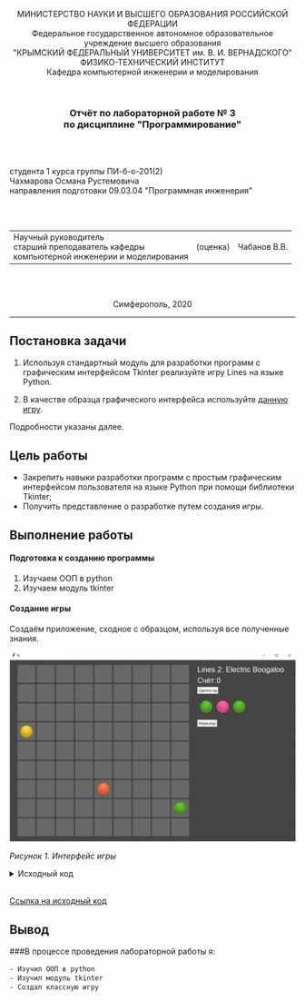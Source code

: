<p align="center">МИНИСТЕРСТВО НАУКИ  И ВЫСШЕГО ОБРАЗОВАНИЯ РОССИЙСКОЙ ФЕДЕРАЦИИ<br>
Федеральное государственное автономное образовательное учреждение высшего образования<br>
"КРЫМСКИЙ ФЕДЕРАЛЬНЫЙ УНИВЕРСИТЕТ им. В. И. ВЕРНАДСКОГО"<br>
ФИЗИКО-ТЕХНИЧЕСКИЙ ИНСТИТУТ<br>
Кафедра компьютерной инженерии и моделирования</p>
<br>
<h3 align="center">Отчёт по лабораторной работе № 3<br> по дисциплине "Программирование"</h3>

<br><br>

<p>студента 1 курса группы ПИ-б-о-201(2)<br>
Чахмарова Османа Рустемовича<br>
направления подготовки 09.03.04 "Программная инженерия"</p>


<br><br>
<table>
<tr><td>Научный руководитель<br> старший преподаватель кафедры<br> компьютерной инженерии и моделирования</td>
<td>(оценка)</td>
<td>Чабанов В.В.</td>
</tr>
</table>
<br><br>

<p align="center">Симферополь, 2020</p>
<hr>

## Постановка задачи

1. Используя стандартный модуль для разработки программ с графическим интерфейсом Tkinter реализуйте игру Lines на языке Python.

2. В качестве образца графического интерфейса используйте [данную игру](http://game-shariki.ru/linii-2).

Подробности указаны далее.

## Цель работы

- Закрепить навыки разработки программ с простым графическим интерфейсом пользователя на языке Python при помощи библиотеки Tkinter;
- Получить представление о разработке путем создания игры.

## Выполнение работы

#### Подготовка к созданию программы

1. Изучаем ООП в python
2. Изучаем модуль tkinter

#### Создание игры

Создаём приложение, сходное с образцом, используя все полученные знания.

![](./game.png)

*Рисунок 1. Интерфейс игры*

<details>
<summary>Исходный код</summary>

```python
import random
from tkinter import *
from PIL import Image, ImageTk

root = Tk()

assets = {}
assets_tk = {}
balls = {}
balls_tk = {}

# matrix
game_field = []
window_width, window_height = 0, 0
WINDOW_PADDING_VERTICAL = 20
WINDOW_PADDING_HORIZONTAL = 30

selected_cell = None

class Cell:
    _image: Image
    _image_tk: ImageTk.PhotoImage

    def __init__(self,
            row,
            col,
            canvas_id = -1,
            size = 0,
            color = None,
            selected = False,
            has_cell = True):
        self.row = row
        self.col = col
        self.size = size
        self.color = color
        self.selected = selected

        self._canvas_id = canvas_id
        self._has_cell = has_cell

    def is_empty(self):
        return self.size == -1 or self.color == None 

    def make_empty(self):
        self.size = -1
        self.color = None
    
    def update_image(self, canvas):
        global assets, assets_tk, balls, balls_tk
        self._image = Image.new("RGBA", assets['cell_dark'].size)

        if not self.is_empty():
            self._image.paste(balls[self.color][self.size], (5, 5))

        if self._has_cell:
            if self.selected:
                self._image = Image.alpha_composite(assets['cell_light'], self._image)
            else:
                self._image = Image.alpha_composite(assets['cell_dark'], self._image)
        
        self._image_tk = ImageTk.PhotoImage(self._image)
        if self._canvas_id != -1:
            canvas.itemconfigure(self._canvas_id, image=self._image_tk)

    def on_click(self, event, canvas):
        global selected_cell
        if selected_cell == self:
            return
        
        if selected_cell != None:
            selected_cell.selected = False
            selected_cell.update_image(canvas)
            return
            
        self.selected = True
        self.update_image(canvas)
        selected_cell = self

    def set_random_color(self):
        i = random.randint(0, len(balls) - 1)
        j = 0
        for color in balls.keys():
            if i == j:
                self.color = color
                return
            j += 1
        
def load_assets():
    global assets, assets_tk, balls, balls_tk
    # Load raw images:
    assets.update({
        '_cell' : Image.open("assets/cell-bgr.png").convert('RGBA'),
    })
    temp_balls = {
        "pink"   : Image.open("assets/ball-pink.png").convert('RGBA'),
        "red"    : Image.open("assets/ball-red.png").convert('RGBA'),
        "yellow" : Image.open("assets/ball-yellow.png").convert('RGBA'),  
        "green"  : Image.open("assets/ball-green.png").convert('RGBA'),
        "aqua"   : Image.open("assets/ball-aqua.png").convert('RGBA'),
        "blue"   : Image.open("assets/ball-blue.png").convert('RGBA'),
        "violet" : Image.open("assets/ball-violet.png").convert('RGBA'),
    }

    # create usable images

    for name, image in temp_balls.items():
        balls[name] = list()
        balls_tk[name] = list()
        for size in range(7):
            balls[name].append(image.crop((0, size*60, 55, size*60 + 55)))
            balls_tk[name].append(ImageTk.PhotoImage(image.crop((0, size*60, 55, size*60 + 55))))
    
    assets.update({
        "cell_dark"  : assets["_cell"].crop((2, 1, 67, 66)),
        "cell_light" : assets["_cell"].crop((2, 70, 67, 135)),
        'page' : Image.open("assets/page-bgr.png").convert('RGBA')
    })
    for name, image in assets.items():
        assets_tk[name] = ImageTk.PhotoImage(image)


def create_canvas(width, height):
    root.update()

    global assets, assets_tk
    bgimg = assets_tk['page']

    w = width
    h = height
    canvas = Canvas(root, width=w, height=h)

    x = 0
    while x - bgimg.width() < width:
        y = 0
        while y - bgimg.height() < height:
            canvas.create_image(x, y, image=bgimg)
            y += bgimg.height()
        x += bgimg.width()  
    
    return canvas

def create_game_field(canvas, rows, cols):
    global game_field

    for row in range(rows):
        game_field.append(list())
        for col in range(cols):
            cell = Cell(row, col, has_cell=True)
            game_field[row].append(cell)

def create_info(canvas):
    global window_width, window_height

    text_font = ('Arial', 20)
    text_color = '#ffffff'
    
    local_height = WINDOW_PADDING_VERTICAL
    local_width = window_width + WINDOW_PADDING_HORIZONTAL
    canvas.create_text(
        local_width,
        local_height,
        anchor=NW,
        text='Lines 2: Electric Boogaloo',
        font=text_font,
        fill=text_color)

    local_height += 40
    canvas.create_text(
        local_width,
        local_height,
        anchor=NW,
        text='Счёт: ',
        font=text_font,
        fill='white')
    score_text = canvas.create_text(
        local_width + 70,
        local_height,
        anchor=NW,
        text='0',
        font=text_font,
        fill='white')

    local_height += 40
    Button(root,
            text='Сделать ход',
            command=lambda: print('Сделать ход')).place(
        x=local_width,
        y=local_height,
        anchor=NW)

    local_height += 40
    hints = []
    for i in range(3):
        hints.append(Cell(-1, -1, has_cell=False))
        hints[i]._canvas_id = canvas.create_image(
            local_width + 60*i,
            local_height,
            anchor=NW,
            image=balls_tk['red'][0])

    local_height += 80
    Button(root,
            text='Новая игра',
            command=lambda: print('Новая игра')).place(
        x=local_width,
        y=local_height,
        anchor=NW)
    
    window_width = local_width + WINDOW_PADDING_HORIZONTAL + 300

    return score_text, hints

def place_cells(canvas):
    global game_field, window_width, window_height

    gap = 5
    cell_width  = assets_tk['cell_dark'].width() 
    cell_height = assets_tk['cell_dark'].height() 

    for col in range(len(game_field[0])):
        window_width = WINDOW_PADDING_HORIZONTAL + col*cell_width  + col*gap
        for row in range(len(game_field)):
            window_height = WINDOW_PADDING_VERTICAL + row*cell_height + row*gap

            game_field[row][col].update_image(canvas)
            game_field[row][col]._canvas_id = canvas.create_image(
                window_width, # x
                window_height, # y
                image=game_field[row][col]._image_tk,
                anchor=NW)
            game_field[row][col].update_image(canvas)
            canvas.tag_bind(game_field[row][col]._canvas_id,
                    '<Button-1>',
                    lambda event, r=row, c=col: game_field[r][c].on_click(event, canvas))

    window_width += cell_width
    window_height += cell_height

def generate_hint(canvas, hints):
    for cell in hints:
        cell.set_random_color()
        cell.size = 0
        cell.update_image(canvas)
    pass

def place_hint(canvas, hints):
    free_cells = []
    for row in game_field:
        for cell in row:
            if cell.is_empty():
                free_cells.append(cell)
    for cell in hints:
        to_replace = free_cells[random.randint(0, len(free_cells)-1)]
        to_replace.color = cell.color
        to_replace.update_image(canvas)
    pass

if __name__ == '__main__':
    MATRIX_ROWS = 9
    MATRIX_COLS = 9

    load_assets()
    canvas = create_canvas(1200, 1000)
    canvas.place(x=0, y=0)

    create_game_field(canvas, MATRIX_ROWS, MATRIX_COLS)
    place_cells(canvas)

    score_text, hints = create_info(canvas)
    generate_hint(canvas, hints)
    place_hint(canvas, hints)
    generate_hint(canvas, hints)
    
    root.geometry(f'{window_width + WINDOW_PADDING_HORIZONTAL}x{window_height + WINDOW_PADDING_VERTICAL}')
    root.mainloop()
```
</details>
<br>

[Ссылка на исходный код](./game_for_10_ballov.py)

## Вывод

###В процессе проведения лабораторной работы я:

    - Изучил ООП в python
    - Изучил модуль tkinter
    - Создал классную игру